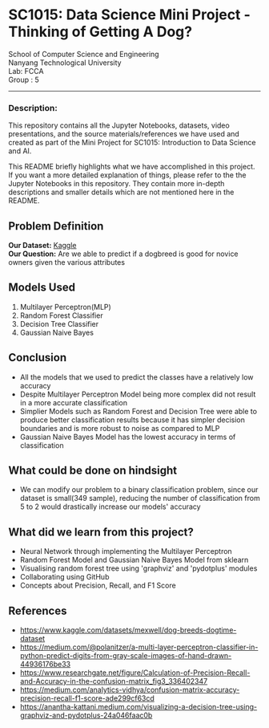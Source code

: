 # SC1015: Data Science Mini Project - Thinking of Getting A Dog?

School of Computer Science and Engineering \
Nanyang Technological University \
Lab: FCCA \
Group : 5

---

### Description:
This repository contains all the Jupyter Notebooks, datasets, video presentations, and the source materials/references we have used and created as part of the Mini Project for SC1015: Introduction to Data Science and AI. 

This README briefly highlights what we have accomplished in this project. If you want a more detailed explanation of things, please refer to the the Jupyter Notebooks in this repository. They contain more in-depth descriptions and smaller details which are not mentioned here in the README.

## Problem Definition 
**Our Dataset:** [Kaggle](https://www.kaggle.com/datasets/mexwell/dog-breeds-dogtime-dataset) \
**Our Question:** Are we able to predict if a dogbreed is good for novice owners given the various attributes

## Models Used 
1. Multilayer Perceptron(MLP)
2. Random Forest Classifier
3. Decision Tree Classifier
4. Gaussian Naive Bayes

## Conclusion 
- All the models that we used to predict the classes have a relatively low accuracy
- Despite Multilayer Perceptron Model being more complex did not result in a more accurate classification
- Simplier Models such as Random Forest and Decision Tree were able to produce better classification results because it has simpler decision boundaries and is more robust to noise as compared to MLP
- Gaussian Naive Bayes Model has the lowest accuracy in terms of classification

## What could be done on hindsight
- We can modify our problem to a binary classification problem, since our dataset is small(349 sample), reducing the number of classification from 5 to 2 would drastically increase our models' accuracy

## What did we learn from this project?
- Neural Network through implementing the Multilayer Perceptron
- Random Forest Model and Gaussian Naive Bayes Model from sklearn
- Visualising random forest tree using 'graphviz' and 'pydotplus' modules
- Collaborating using GitHub
- Concepts about Precision, Recall, and F1 Score


## References 
- <https://www.kaggle.com/datasets/mexwell/dog-breeds-dogtime-dataset>
- <https://medium.com/@polanitzer/a-multi-layer-perceptron-classifier-in-python-predict-digits-from-gray-scale-images-of-hand-drawn-44936176be33>
- <https://www.researchgate.net/figure/Calculation-of-Precision-Recall-and-Accuracy-in-the-confusion-matrix_fig3_336402347>
- <https://medium.com/analytics-vidhya/confusion-matrix-accuracy-precision-recall-f1-score-ade299cf63cd>
- <https://anantha-kattani.medium.com/visualizing-a-decision-tree-using-graphviz-and-pydotplus-24a046faac0b>
